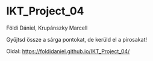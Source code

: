 # IKT_Project_04

Földi Dániel, Krupánszky Marcell


Gyűjtsd össze a sárga pontokat, de kerüld el a pirosakat!

Oldal: https://foldidaniel.github.io/IKT_Project_04/
